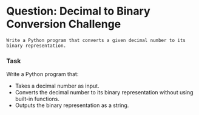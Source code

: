 # Question: Decimal to Binary Conversion Challenge

    Write a Python program that converts a given decimal number to its binary representation.

### Task

Write a Python program that:
- Takes a decimal number as input.
- Converts the decimal number to its binary representation without using built-in functions.
- Outputs the binary representation as a string.